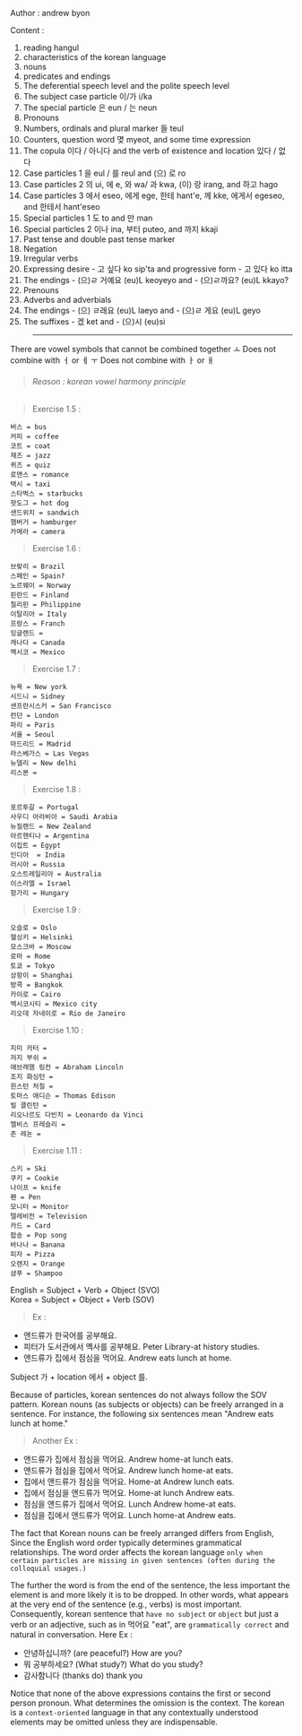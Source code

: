 Author : andrew byon

Content :
1. reading hangul
2. characteristics of the korean language
3. nouns
4. predicates and endings
5. The deferential speech level and the polite speech level
6. The subject case particle 이/가 i/ka
7. The special particle 은 eun / 는 neun
8. Pronouns
9. Numbers, ordinals and plural marker 들 teul
10. Counters, question word 몆 myeot, and some time expression
11. The copula 이다 / 아니다 and the verb of existence and location 있다 / 없 다
12. Case particles 1 을 eul / 를 reul and (으) 로 ro
13. Case particles 2 의 ui, 에 e, 와 wa/ 과 kwa, (이) 랑 irang, and 하고 hago
14. Case particles 3 에서 eseo, 에게 ege, 한테 hant'e, 께 kke, 에게서 egeseo, and 한테서 hant'eseo
15. Special particles 1 도 to and 만 man
16. Special particles 2 이나 ina, 부터 puteo, and 까지 kkaji
17. Past tense and double past tense marker
18. Negation
19. Irregular verbs
20. Expressing desire - 고 싶다 ko sip'ta and progressive form - 고 있다 ko itta
21. The endings - (으)ㄹ 거예요 (eu)L keoyeyo and - (으)ㄹ까요? (eu)L kkayo?
22. Prenouns
23. Adverbs and adverbials
24. The endings - (으) ㄹ래요 (eu)L laeyo and - (으)ㄹ 게요 (eu)L geyo
25. The suffixes - 겠 ket and - (으)시 (eu)si


>---  

There are vowel symbols that cannot be combined together
ㅗ Does not combine with ㅓ or ㅔ
ㅜ Does not combine with ㅏ or ㅐ
> ###### Reason : korean vowel harmony principle

> Exercise 1.5 :  
```
버스 = bus
커피 = coffee
코트 = coat
재즈 = jazz
퀴즈 = quiz
로맨스 = romance
택시 = taxi
스타벅스 = starbucks
핫도그 = hot dog
샌드위치 = sandwich
햄버거 = hamburger
카메라 = camera
```

> Exercise 1.6 :
```
브랒리 = Brazil
스페인 = Spain?
노르웨이 = Norway
핀란드 = Finland
칠리핀 = Philippine
이탈리아 = Italy
프랑스 = Franch
잉글랜드 = 
캐나다 = Canada
멕시코 = Mexico
```

> Exercise 1.7 :
```
뉴욕 = New york
시드니 = Sidney
샌프란시스커 = San Francisco
런던 = London
파리 = Paris
서울 = Seoul
마드리드 = Madrid
라스베가스 = Las Vegas
뉴델리 = New delhi
리스본 = 
```

> Exercise 1.8 :
```
포르투갈 = Portugal
사우디 아라비아 = Saudi Arabia
뉴질랜드 = New Zealand
아르헨티나 = Argentina
이집트 = Egypt
인디아  = India
러시아 = Russia
오스트레일리아 = Australia
이스라엘 = Israel
헝가리 = Hungary
```

> Exercise 1.9 :
```
오슬로 = Oslo
헬싱키 = Helsinki
모스크바 = Moscow
로마 = Rome
토쿄 = Tokyo
상항이 = Shanghai
방콕 = Bangkok
카이로 = Cairo
멕시코시티 = Mexico city
리오데 자네이로 = Rio de Janeiro
```

> Exercise 1.10 :
```
지미 카터 = 
저지 부쉬 = 
애브래햄 링컨 = Abraham Lincoln
조지 화싱턴 = 
윈스턴 처칠 = 
토마스 애디슨 = Thomas Edison
빌 클린턴 = 
리오나르도 다빈치 = Leonardo da Vinci
엘비스 프레슬리 = 
존 레논 = 
```

> Exercise 1.11 :
```
스키 = Ski
쿠키 = Cookie
나이프 = knife
펜 = Pen
모니터 = Monitor
텔레비전 = Television
카드 = Card
팝송 = Pop song
바나나 = Banana
피자 = Pizza
오렌지 = Orange
샴푸 = Shampoo
```

English = Subject + Verb   + Object (SVO)  
Korea   = Subject + Object + Verb   (SOV)  

> Ex :  

- 앤드류가 한국어를 공부해요.
- 피터가 도서관에서 옉사를 공부해요. Peter Library-at history studies.
- 앤드류가 집에서 점심을 먹어요. Andrew eats lunch at home.

Subject 가 + location 에서 + object 를.  

Because of particles, korean sentences do not always follow the SOV pattern.
Korean nouns (as subjects or objects) can be freely arranged in a sentence.
For instance, the following six sentences mean "Andrew eats lunch at home."

> Another Ex :

- 앤드류가 집에서 점심을 먹어요. Andrew home-at lunch eats.
- 앤드류가 점심을 집에서 먹어요. Andrew lunch home-at eats.
- 집에서 앤드류가 점심을 먹어요. Home-at Andrew lunch eats.
- 집에서 점심을 앤드류가 먹어요. Home-at lunch Andrew eats.
- 점심을 앤드류가 집에서 먹어요. Lunch Andrew home-at eats.
- 점심을 집에서 앤드류가 먹어요. Lunch home-at Andrew eats.

The fact that Korean nouns can be freely arranged differs from English,
Since the English word order typically determines grammatical relationships.
The word order affects the korean language `only when certain particles are missing in given sentences (often during the colloquial usages.)`

The further the word is from the end of the sentence, the less important the element is and more likely it is to be dropped.
In other words, what appears at the very end of the sentence (e.g., verbs) is most important.
Consequently, korean sentence that `have no subject` or `object` but just a verb or an adjective, such as in 먹어요 "eat", are `grammatically correct` and natural in conversation. Here Ex :

- 안녕하십니까? (are peaceful?) How are you?
- 뭐 공부하세요? (What study?) What do you study?
- 감사함니다 (thanks do) thank you

Notice that none of the above expressions contains the first or second person pronoun.
What determines the omission is the context.
The korean is a `context-oriented` language in that any contextually understood elements may be omitted unless they are indispensable.











